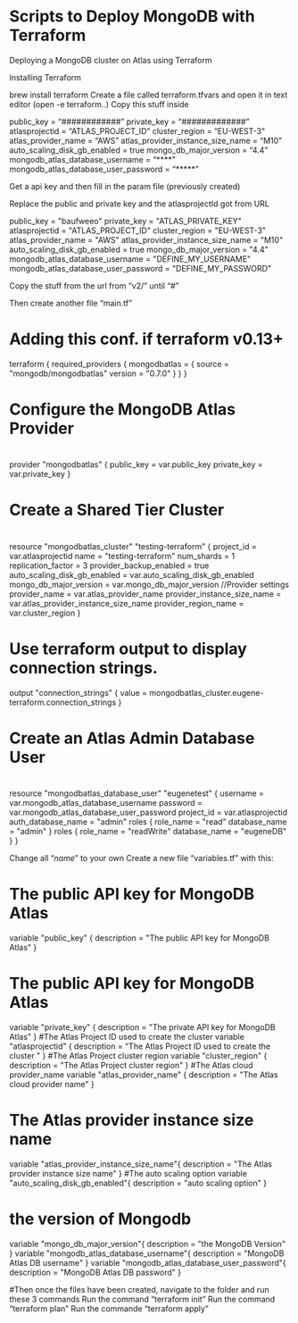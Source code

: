 # Scripts to Deploy MongoDB with Terraform
Deploying a MongoDB cluster on Atlas using Terraform


Installing Terraform


brew install terraform
Create a file called terraform.tfvars and open it in text editor (open -e terraform..)
Copy this stuff inside

public_key = “############”
private_key  = “#############”
atlasprojectid = “ATLAS_PROJECT_ID”
cluster_region = “EU-WEST-3"
atlas_provider_name = “AWS”
atlas_provider_instance_size_name = “M10"
auto_scaling_disk_gb_enabled = true
mongo_db_major_version   	= “4.4”
mongodb_atlas_database_username = “****”
mongodb_atlas_database_user_password = “*****”

Get a api key and then fill in the param file (previously created)


Replace the public and private key and the atlasprojectId got from URL

public_key = "baufweeo"
private_key  = "ATLAS_PRIVATE_KEY"
atlasprojectid = "ATLAS_PROJECT_ID"
cluster_region = "EU-WEST-3"
atlas_provider_name = "AWS"
atlas_provider_instance_size_name = "M10"
auto_scaling_disk_gb_enabled = true
mongo_db_major_version       = "4.4"
mongodb_atlas_database_username = "DEFINE_MY_USERNAME"
mongodb_atlas_database_user_password = "DEFINE_MY_PASSWORD"



Copy the stuff from the url from “v2/” until “#”


Then create another file “main.tf”

# Adding this conf. if terraform v0.13+
terraform {
 required_providers {
   mongodbatlas = {
     source = "mongodb/mongodbatlas"
     version = "0.7.0"
   }
 }
}
#
# Configure the MongoDB Atlas Provider
#
provider "mongodbatlas" {
 public_key  = var.public_key
 private_key = var.private_key
}
#
# Create a Shared Tier Cluster
#
resource "mongodbatlas_cluster" "testing-terraform" {
 project_id              = var.atlasprojectid
 name                    = "testing-terraform"
 num_shards                   = 1
 replication_factor           = 3
 provider_backup_enabled      = true
 auto_scaling_disk_gb_enabled = var.auto_scaling_disk_gb_enabled
 mongo_db_major_version       = var.mongo_db_major_version
 //Provider settings
 provider_name               = var.atlas_provider_name
 provider_instance_size_name = var.atlas_provider_instance_size_name
 provider_region_name        = var.cluster_region
 }
# Use terraform output to display connection strings.
output "connection_strings" {
value = mongodbatlas_cluster.eugene-terraform.connection_strings
}
#
# Create an Atlas Admin Database User
#
resource "mongodbatlas_database_user" "eugenetest" {
 username           = var.mongodb_atlas_database_username
 password           = var.mongodb_atlas_database_user_password
 project_id              = var.atlasprojectid
 auth_database_name = "admin"
 roles {
   role_name     = "read"
   database_name = "admin"
 }
 roles {
   role_name     = "readWrite"
   database_name = "eugeneDB"
 }
}

Change all “_name_” to your own
Create a new file “variables.tf” with this:
# The  public API key for MongoDB Atlas
variable "public_key" {
  description = "The public API key for MongoDB Atlas"
}
# The  public API key for MongoDB Atlas
variable "private_key" {
  description = "The private API key for MongoDB Atlas"
}
#The Atlas Project ID used to create the cluster 
variable "atlasprojectid" {
    description = "The Atlas Project ID used to create the cluster "
}
#The Atlas Project cluster region 
variable "cluster_region" {
    description = "The Atlas Project cluster region"
}
#The Atlas cloud provider_name
variable "atlas_provider_name" {
    description = "The Atlas cloud provider name"
}
# The Atlas provider instance size name
variable "atlas_provider_instance_size_name"{
    description = "The Atlas provider instance size name"
}
#The auto scaling option
variable "auto_scaling_disk_gb_enabled"{
    description = "auto scaling option"
}
# the version of Mongodb 
variable "mongo_db_major_version"{
    description = "the MongoDB Version"
}
variable "mongodb_atlas_database_username"{
    description = "MongoDB Atlas DB username" 
}
variable "mongodb_atlas_database_user_password"{
    description = "MongoDB Atlas DB password" 
}

#Then once the files have been created, navigate to the folder and run these 3 commands
Run the command “terraform init”
Run the command “terraform plan”
Run the commande “terraform apply”


